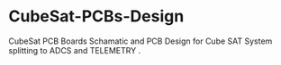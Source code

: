 # CubeSat-PCBs-Design
CubeSat PCB Boards
Schamatic and PCB Design for Cube SAT System splitting to ADCS and TELEMETRY .

